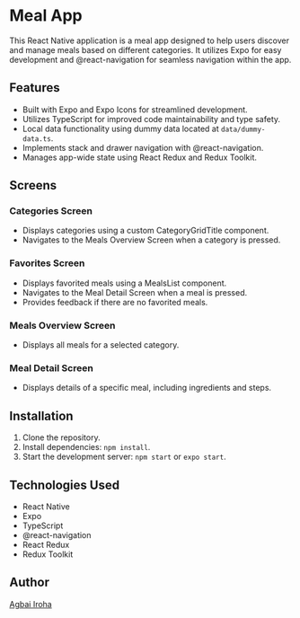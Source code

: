 # Meal App

This React Native application is a meal app designed to help users discover and manage meals based on different categories. It utilizes Expo for easy development and @react-navigation for seamless navigation within the app.

## Features

- Built with Expo and Expo Icons for streamlined development.
- Utilizes TypeScript for improved code maintainability and type safety.
- Local data functionality using dummy data located at `data/dummy-data.ts`.
- Implements stack and drawer navigation with @react-navigation.
- Manages app-wide state using React Redux and Redux Toolkit.

## Screens

### Categories Screen

- Displays categories using a custom CategoryGridTitle component.
- Navigates to the Meals Overview Screen when a category is pressed.

### Favorites Screen

- Displays favorited meals using a MealsList component.
- Navigates to the Meal Detail Screen when a meal is pressed.
- Provides feedback if there are no favorited meals.

### Meals Overview Screen

- Displays all meals for a selected category.

### Meal Detail Screen

- Displays details of a specific meal, including ingredients and steps.

## Installation

1. Clone the repository.
2. Install dependencies: `npm install`.
3. Start the development server: `npm start` or `expo start`.

## Technologies Used

- React Native
- Expo
- TypeScript
- @react-navigation
- React Redux
- Redux Toolkit

## Author

[Agbai Iroha](https://github.com/Akiroha)
